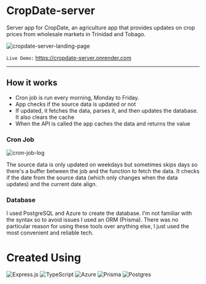 # CropDate-server

Server app for CropDate, an agriculture app that provides updates on crop prices from wholesale markets in Trinidad and Tobago.

![cropdate-server-landing-page](https://github.com/GrandeMan/CropDate-server/assets/114616062/33810ed7-aeb8-444e-9374-334cce1c52c7)

`Live Demo:` https://cropdate-server.onrender.com
<br/>
<hr/>

## How it works

- Cron job is run every morning, Monday to Friday.
- App checks if the source data is updated or not
- If updated, it fetches the data, parses it, and then updates the database. It also clears the cache
- When the API is called the app caches the data and returns the value

### Cron Job 

![cron-job-log](https://github.com/GrandeMan/CropDate-server/assets/114616062/f724f5b5-cd4f-4c90-a043-df1cbcd22f6d)
<br/>

The source data is only updated on weekdays but sometimes skips days so there's a buffer between the job and the function to fetch the data. It checks if the date from the source data (which only changes when the data updates) and the current date align.

### Database

I used PostgreSQL and Azure to create the database. I'm not familiar with the syntax so to avoid issues I used an ORM (Prisma). There was no particular reason for using these tools over anything else, I just used the most convenient and reliable tech.

# Created Using

![Express.js](https://img.shields.io/badge/express.js-%23404d59.svg?style=for-the-badge&logo=express&logoColor=%2361DAFB) ![TypeScript](https://img.shields.io/badge/typescript-%23007ACC.svg?style=for-the-badge&logo=typescript&logoColor=white) ![Azure](https://img.shields.io/badge/azure-%230072C6.svg?style=for-the-badge&logo=microsoftazure&logoColor=white) ![Prisma](https://img.shields.io/badge/Prisma-3982CE?style=for-the-badge&logo=Prisma&logoColor=white) ![Postgres](https://img.shields.io/badge/postgres-%23316192.svg?style=for-the-badge&logo=postgresql&logoColor=white)
